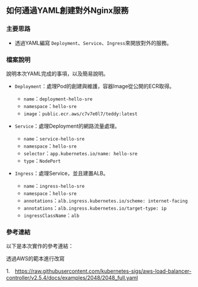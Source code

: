 ## 如何通過YAML創建對外Nginx服務
### 主要思路
- 透過YAML編寫 ``` Deployment ```、``` Service ```、``` Ingress ```來開放對外的服務。

### 檔案說明
說明本次YAML完成的事項，以及簡易說明。

+ ``` Deployment ```：處理Pod的創建與維護，容器Image從公開的ECR取得。
    + ``` name ```：```deployment-hello-sre```
    + ``` namespace ```：```hello-sre```
    + ``` image ```：```public.ecr.aws/c7v7e0l7/teddy:latest```

+ ``` Service ```：處理Deployment的網路流量處理。
    + ``` name ```：```service-hello-sre```
    + ``` namespace ```：```hello-sre```
    + ``` selector ```：```app.kubernetes.io/name: hello-sre```
    + ``` type ```：``` NodePort ```

+ ``` Ingress ```：處理Service，並且建置ALB。
    + ``` name ```：```ingress-hello-sre```
    + ``` namespace ```：```hello-sre```
    + ``` annotations ```：``` alb.ingress.kubernetes.io/scheme: internet-facing ```
    + ``` annotations ```：``` alb.ingress.kubernetes.io/target-type: ip ```
    + ``` ingressClassName ```：``` alb ```

### 參考連結
以下是本次實作的參考連結：

透過AWS的範本進行改寫

1.　https://raw.githubusercontent.com/kubernetes-sigs/aws-load-balancer-controller/v2.5.4/docs/examples/2048/2048_full.yaml
